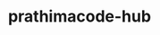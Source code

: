 ---
title: prathimacode-hub
github: https://github.com/prathimacode-hub
mode: dark
transition: 1s
score: 76.7
archetype:
- Descriptive
- Badges | Tags | Icons
---